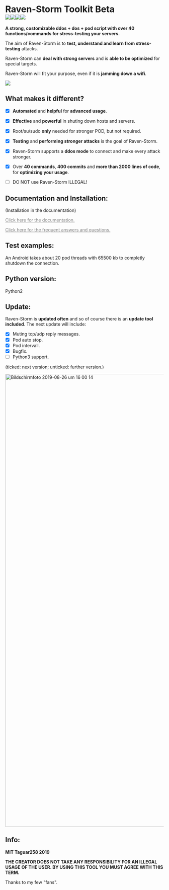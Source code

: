 # Raven-Storm Toolkit Beta <br><img src="https://img.shields.io/badge/Language-Python2-blue"><img src="https://img.shields.io/badge/Status-Beta-orange"><img src="https://img.shields.io/badge/Version-2.7-red"><img src="https://img.shields.io/badge/Licence-MIT-yellowgreen"><!--[![Tweet](https://img.shields.io/twitter/url/http/shields.io.svg?style=social)](https://twitter.com/intent/tweet?text=Raven-Storm%20is%20a%20costumizable%20ddos%20Toolbox&url=https://github.com/Taguar258/Raven-Storm&hashtags=pentesting)Future maybe:nethogs-->
**A strong, costomizable ddos + dos + pod script with over 40 functions/commands for stress-testing your servers.**

The aim of Raven-Storm is to **test, understand and learn from stress-testing** attacks.

Raven-Storm can **deal with strong servers** and is **able to be optimized** for special targets.

Raven-Storm will fit your purpose, even if it is **jamming down a wifi**.

<!--<a style="color: grey" href="https://m.youtube.com/watch?v=Vjaa3kdpbZs&feature=youtu.be">Quick Video about an older version of Raven-Storm.</a>-->

<!--![MOSHED-2019-4-30-21-28-15](https://user-images.githubusercontent.com/36562445/56987982-34b0ad00-6b8f-11e9-8c2f-9182a9fcd4f9.gif)--><img align="center" style="center" src="https://user-images.githubusercontent.com/36562445/56987982-34b0ad00-6b8f-11e9-8c2f-9182a9fcd4f9.gif" />

## What makes it different?
- [x] **Automated** and **helpful** for **advanced usage**.
- [x] **Effective** and **powerful** in shuting down hosts and servers.
- [x] Root/su/sudo **only** needed for stronger POD, but not required.
- [x] **Testing** and **performing stronger attacks** is the goal of Raven-Storm.
- [x] Raven-Storm supports a **ddos mode** to connect and make every attack stronger.
- [X] Over **40 commands**, **400 commits** and **more than 2000 lines of code**, for **optimizing your usage**.

- [ ] DO NOT use Raven-Storm ILLEGAL!

## Documentation and Installation:
(Installation in the documentation)

<a style="color: grey" href="https://taguar258.github.io/Raven-Storm/documentation/">Click here for the documentation.</a>

<a style="color: grey" href="https://github.com/Taguar258/Raven-Storm/wiki/FAQ">Click here for the frequent answers and questions.</a>

## Test examples:
<!--A Fritzbox needs a restart after dosing it using 200 threads with 2 mb on port 80.-->
An Android takes about 20 pod threads with 65500 kb to completly shutdown the connection.

## Python version:
Python2

## Update:
Raven-Storm is **updated often** and so of course there is an **update tool included**.
The next update will include:

- [x] Muting tcp/udp reply messages.
- [x] Pod auto stop.
- [x] Pod intervall.
- [x] Bugfix.
- [ ] Python3 support.

(ticked: next version; unticked: further version.)

<!--## Screenshot:

![Screenshot_20190405_181220](https://user-images.githubusercontent.com/36562445/55641522-60c65180-57ce-11e9-8c65-084edc2bfb45.jpg)
![Screenshot_20190405_181220](https://user-images.githubusercontent.com/36562445/63696325-bdc4b180-c81a-11e9-89b8-a7ce24df08ca.png)-->

<img width="1440" alt="Bildschirmfoto 2019-08-26 um 16 00 14" src="https://user-images.githubusercontent.com/36562445/63696325-bdc4b180-c81a-11e9-89b8-a7ce24df08ca.png">

## Info:
**MIT Taguar258 2019**

__THE CREATOR DOES NOT TAKE ANY RESPONSIBILITY FOR AN ILLEGAL USAGE OF THE USER. BY USING THIS TOOL YOU MUST AGREE WITH THIS TERM.__




Thanks to my few "fans".


